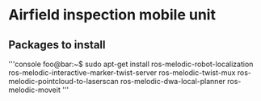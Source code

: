 # Airfield inspection mobile unit

## Packages to install
'''console
foo@bar:~$ sudo apt-get install ros-melodic-robot-localization ros-melodic-interactive-marker-twist-server ros-melodic-twist-mux ros-melodic-pointcloud-to-laserscan ros-melodic-dwa-local-planner ros-melodic-moveit
'''
